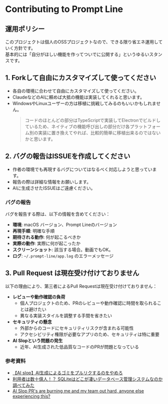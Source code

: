 # Contributing to Prompt Line

## 運用ポリシー

このプロジェクトは個人のOSSプロジェクトなので、できる限り省エネ運用していく方針です。<br>
基本的には「自分がほしい機能を作ってついでに公開する」というゆるいスタンスです。

## 1. Forkして自由にカスタマイズして使ってください
- 各自の環境に合わせて自由にカスタマイズして使ってください。
- ClaudeなどのAIに頼めば大抵の機能は実装してくれると思います。
- WindowsやLinuxユーザーの方は移植に挑戦してみるのもいいかもしれません。
  > コードのほとんどの部分はTypeScriptで実装してElectronでビルドしているため、ネイティブの機能呼び出しの部分だけ各プラットフォーム別の実装に置き換えてやれば、比較的簡単に移植出来るのではないかと思います。

## 2. バグの報告はISSUEを作成してください
- 作者の環境でも再現するバグについてはなるべく対応しようと思っています。
- 報告の際は詳細な情報をお願いします。
- AIに生成させたISSUEはご遠慮ください。

### バグの報告
バグを報告する際は、以下の情報を含めてください：

- **環境**: macOS バージョン、Prompt Lineのバージョン
- **再現手順**: 明確な手順
- **期待される動作**: 何が起こるべきか
- **実際の動作**: 実際に何が起こったか
- **スクリーンショット**: 該当する場合。動画でもOK。
- **ログ**: `~/.prompt-line/app.log` のエラーメッセージ


## 3. Pull Request は現在受け付けておりません

以下の理由により、第三者によるPull Requestは現在受け付けておりません：

- **レビューや動作確認の負荷**
  - 個人プロジェクトのため、PRのレビューや動作確認に時間を取られることは避けたい
  - 異なる実装スタイルを調整する手間を省きたい
- **セキュリティの懸念**
  - 外部からのコードにセキュリティリスクが含まれる可能性
  - アクセシビリティ権限が必要なアプリのため、セキュリティは特に重要
- **AI Slopという問題の発生**
  - 近年、AI生成された低品質なコードのPRが問題となっている

### 参考資料
- [【AI slop】AI生成によるゴミをプルリクするのをやめろ](https://qiita.com/rana_kualu/items/6b1f09786038e894970e)
- [利用者は数十億人！？ SQLiteはどこが凄いデータベース管理システムなのか調べてみた](https://qiita.com/ko1nksm/items/87d27a287e1b6005d11c#%E3%82%AA%E3%83%BC%E3%83%97%E3%83%B3%E3%82%BD%E3%83%BC%E3%82%B9%E3%81%A7%E3%82%82%E5%8D%B1%E9%99%BA%E3%81%AA%E3%82%B3%E3%83%BC%E3%83%89%E3%81%AE%E6%B7%B7%E5%85%A5%E3%81%AF%E3%81%AA%E3%81%84)
- [AI Slop PR's are burning me and my team out hard, anyone else experiencing this?](https://www.reddit.com/r/ExperiencedDevs/comments/1kr8clp/ai_slop_prs_are_burning_me_and_my_team_out_hard/)


